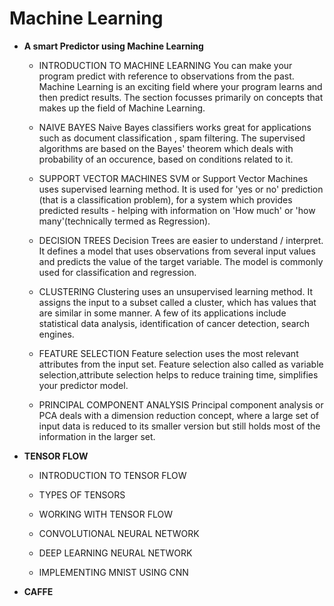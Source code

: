 # Machine Learning
- **A smart Predictor using Machine Learning**

    - INTRODUCTION TO MACHINE LEARNING
    You can make your program predict with reference to observations from the past. Machine Learning is an exciting field where your program learns and then predict results. The section focusses primarily on concepts that makes up the field of Machine Learning.  
      
    - NAIVE BAYES
      Naive Bayes classifiers works great for applications such as document classification , spam filtering. The supervised algorithms are based on the Bayes' theorem which deals with probability of an occurence, based on conditions related to it.
      
    - SUPPORT VECTOR MACHINES
      SVM or Support Vector Machines uses supervised learning method. It is used for 'yes or no' prediction (that is a classification problem), for a system which provides predicted results - helping with information on 'How much' or 'how many'(technically termed as Regression). 
      
    - DECISION TREES
      Decision Trees are easier to understand / interpret. It defines a model that uses observations from several input values and predicts the value of the target variable. The model is commonly used for classification  and regression.
      
    - CLUSTERING
      Clustering uses an unsupervised learning method. It assigns the input to a subset called a  cluster, which has values that are similar in some manner. A few of its applications include statistical data analysis, identification of cancer detection, search engines.
    
    - FEATURE SELECTION
      Feature selection uses the most relevant attributes from the input set. Feature selection also called as variable selection,attribute selection helps to reduce training time, simplifies your predictor model.
      
    - PRINCIPAL COMPONENT ANALYSIS
      Principal component analysis or PCA deals with a dimension reduction concept, where a large set of input data is reduced to its smaller version but still holds most of the information in the larger set.
      
    
- **TENSOR FLOW**
    - INTRODUCTION TO TENSOR FLOW
    
    - TYPES OF TENSORS 
    
    - WORKING WITH TENSOR FLOW
    
    - CONVOLUTIONAL NEURAL NETWORK
    
    - DEEP LEARNING NEURAL NETWORK
    
    - IMPLEMENTING MNIST USING CNN
    
- **CAFFE**
